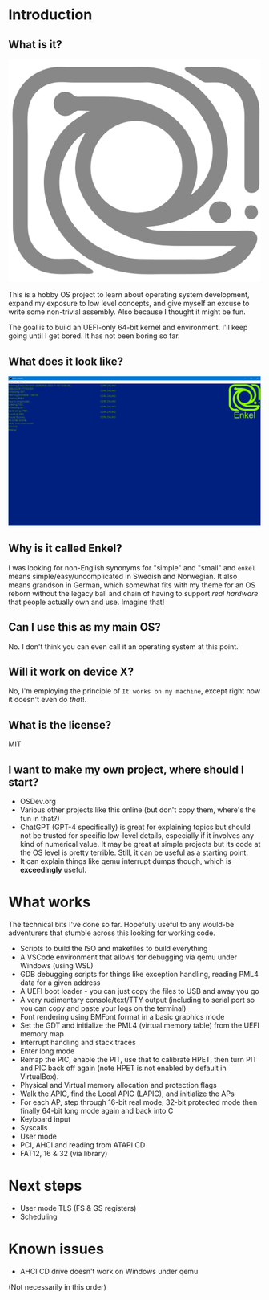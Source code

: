 # Introduction

## What is it?

![The Enkel logo. A vector swirl with a rounded box around it.](assets/LogoGithub.svg)

This is a hobby OS project to learn about operating system development, expand my exposure to low level concepts, and give myself an excuse to write some non-trivial assembly. Also because I thought it might be fun.

The goal is to build an UEFI-only 64-bit kernel and environment. I'll keep going until I get bored. It has not been boring so far.

## What does it look like?

![A screenshot of Enkel running in qemu. Green text showing the boot up process on a blue background.](docs/images/screenshot1.png)

## Why is it called Enkel?

I was looking for non-English synonyms for "simple" and "small" and `enkel` means simple/easy/uncomplicated in Swedish and Norwegian. It also means grandson in German, which somewhat fits with my theme for an OS reborn without the legacy ball and chain of having to support *real hardware* that people actually own and use. Imagine that!

## Can I use this as my main OS?

No. I don't think you can even call it an operating system at this point.

## Will it work on device X?

No, I'm employing the principle of `It works on my machine`, except right now it doesn't even do *that*!.

## What is the license?

MIT

## I want to make my own project, where should I start?

* OSDev.org
* Various other projects like this online (but don't copy them, where's the fun in that?)
* ChatGPT (GPT-4 specifically) is great for explaining topics but should not be trusted for specific low-level details, especially if it involves any kind of numerical value. It may be great at simple projects but its code at the OS level is pretty terrible. Still, it can be useful as a starting point.
* It can explain things like qemu interrupt dumps though, which is **exceedingly** useful.

# What works

The technical bits I've done so far. Hopefully useful to any would-be adventurers that stumble across this looking for working code.

* Scripts to build the ISO and makefiles to build everything
* A VSCode environment that allows for debugging via qemu under Windows (using WSL)
* GDB debugging scripts for things like exception handling, reading PML4 data for a given address
* A UEFI boot loader - you can just copy the files to USB and away you go
* A very rudimentary console/text/TTY output (including to serial port so you can copy and paste your logs on the terminal)
* Font rendering using BMFont format in a basic graphics mode
* Set the GDT and initialize the PML4 (virtual memory table) from the UEFI memory map
* Interrupt handling and stack traces
* Enter long mode 
* Remap the PIC, enable the PIT, use that to calibrate HPET, then turn PIT and PIC back off again (note HPET is not enabled by default in VirtualBox).
* Physical and Virtual memory allocation and protection flags
* Walk the APIC, find the Local APIC (LAPIC), and initialize the APs
* For each AP, step through 16-bit real mode, 32-bit protected mode then finally 64-bit long mode again and back into C
* Keyboard input
* Syscalls
* User mode
* PCI, AHCI and reading from ATAPI CD
* FAT12, 16 & 32 (via library)

# Next steps

* User mode TLS (FS & GS registers)
* Scheduling

# Known issues

* AHCI CD drive doesn't work on Windows under qemu

(Not necessarily in this order)
